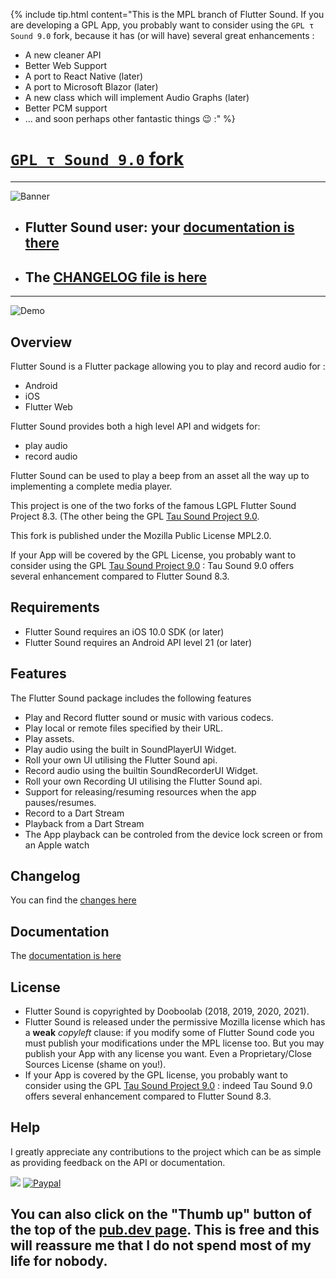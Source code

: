 {% include tip.html content="This is the MPL branch of Flutter Sound. If you are developing a GPL App, you probably want to consider using
the `GPL τ Sound 9.0` fork, because it has (or will have) several great enhancements :

- A new cleaner API
- Better Web Support
- A port to React Native (later)
- A port to Microsoft Blazor (later)
- A new class which will implement Audio Graphs (later)
- Better PCM support
- ... and soon perhaps other fantastic things 😉 :" %}
# [`GPL τ Sound 9.0` fork](https://pub.dev/packages/tau_sound)

---------------------------------------------------------------------------------------------------------------------------------

![Banner](https://tau.canardoux.xyz/images/banner.png)

- ## Flutter Sound user: your [documentation is there](https://tau.canardoux.xyz/readme.html)
- ## The [CHANGELOG file is here](https://tau.canardoux.xyz/changelog.html)

-----------------------------------------------------------------------------------------------------------------------------------

![Demo](https://user-images.githubusercontent.com/27461460/77531555-77c9ec00-6ed6-11ea-9813-320f943b08cc.gif)

## Overview

Flutter Sound is a Flutter package allowing you to play and record audio for :
- Android
- iOS
- Flutter Web

Flutter Sound provides both a high level API and widgets for:

* play audio
* record audio

Flutter Sound can be used to play a beep from an asset all the way up to implementing a complete media player.

This project is one of the two forks of the famous LGPL Flutter Sound Project 8.3. (The other being the GPL [Tau Sound Project 9.0](https://pub.dev/packages/tau_sound).

This fork is published under the Mozilla Public License MPL2.0. 

If your App will be covered by the GPL License,
you probably want to consider using the GPL [Tau Sound Project 9.0](https://pub.dev/packages/tau_sound) : Tau Sound 9.0 offers several enhancement compared to Flutter Sound 8.3.

## Requirements

- Flutter Sound requires an iOS 10.0 SDK (or later)
- Flutter Sound requires an Android API level 21 (or later)

## Features

The Flutter Sound package includes the following features

- Play and Record flutter sound or music with various codecs.
- Play local or remote files specified by their URL.
- Play assets.
- Play audio using the built in SoundPlayerUI Widget.
- Roll your own UI utilising the Flutter Sound api.
- Record audio using the builtin SoundRecorderUI Widget.
- Roll your own Recording UI utilising the Flutter Sound api.
- Support for releasing/resuming resources when the app pauses/resumes.
- Record to a Dart Stream
- Playback from a Dart Stream
- The App playback can be controled from the device lock screen or from an Apple watch

## Changelog

You can find the [changes here](https://tau.canardoux.xyz/changelog.html)


## Documentation

The [documentation is here](https://tau.canardoux.xyz/readme.html)


## License

- Flutter Sound is copyrighted by Dooboolab (2018, 2019, 2020, 2021).
- Flutter Sound is released under the permissive Mozilla license which has a **weak** *copyleft* clause: if you modify some of Flutter Sound code you must publish your modifications under the MPL license too. But you may publish your App with any license you want. Even a Proprietary/Close Sources License (shame on you!).
- If your App is covered by the GPL license, you probably want to consider using the GPL [Tau Sound Project 9.0](https://pub.dev/packages/tau_sound) : indeed Tau Sound 9.0 offers several enhancement compared to Flutter Sound 8.3.

## Help

I greatly appreciate any contributions to the project which can be as simple as providing feedback on the API or documentation.

<a href="https://www.buymeacoffee.com/larpoux"><img src="https://img.buymeacoffee.com/button-api/?text=Buy me a coffee&emoji=💛&slug=larpoux&button_colour=5F7FFF&font_colour=ffffff&font_family=Cookie&outline_colour=000000&coffee_colour=FFDD00"></a>
[![Paypal](https://www.paypalobjects.com/webstatic/mktg/Logo/pp-logo-100px.png)](https://paypal.me/thetauproject?locale.x=fr_FR)

## You can also click on the "Thumb up" button of the top of the [pub.dev page](https://pub.dev/packages/flutter_sound). This is free and this will reassure me that **I do not spend most of my life for nobody**.


